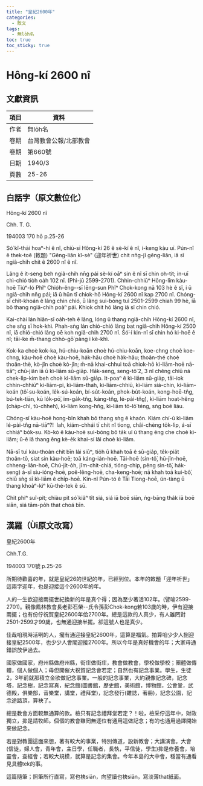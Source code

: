 ```yaml
---
title: "皇紀2600年"
categories:
  - 散文
tags:
  - 無lo̍h名
toc: true
toc_sticky: true
---
```


# Hông-kí 2600 nî

## 文獻資訊

| 項目 | 資料 |
|---|---|
| 作者 | 無lo̍h名 |
| 卷期 | 台灣教會公報/北部教會 |
| 卷期 | 第660號 |
| 日期 | 1940/3 |
| 頁數 | 25-26 |

## 白話字（原文數位化）

Hông-kí 2600 nî

Chh. T. G.

194003 170 hō p.25-26

Só͘ kî-thāi hoaⁿ-hí ê nî, chiū-sī Hông-kí 26 ê sè-kí ê nî, í-keng kàu uī. Pún-nî ê thek-toê (敕題) "Gêng-liân kî-sè" (迎年祈世) chit nn̄g-jī gêng-liân, iā sī ngiâ-chih chit ê 2600 nî ê nî.

Lâng ê it-seng beh ngiâ-chih nn̄g pái sè-kí oāⁿ sin ê nî sī chin oh-tit; in-uī chì-chió tio̍h oa̍h 102 nî. (Phì-jū 2599-2701). Chhin-chhiūⁿ Hōng-lîm kàu-hoē Tiúⁿ-ló Phîⁿ Chio̍h-êng--sī lēng-sun Phîⁿ Chok-kong nā 103 hè ê sî, i ū ngiâ-chih nn̄g pái; iā ū hūn tī chiok-hō Hông-kí 2600 nî kap 2700 nî. Chóng-sī chit-khoán ê lâng chin chió, ū lâng sui-bóng tuì 2501-2599 chiah 99 hè, iā bô thang ngiâ-chih poàⁿ pái. Khiok chit hō lâng iā sī chin chió.

Kai-chài lán hiān-sî oa̍h-teh ê lâng, lóng ū thang ngiâ-chih Hông-kí 2600 nî, che sǹg sī hok-khì. Phah-sǹg lán chió-chió lâng bat ngiâ-chih Hông-kí 2500 nî, iā chió-chió lâng oē koh ngiâ-chih 2700 nî. Só͘-í kin-nî sī chin hó ki-hoē ê nî; tāi-ke m̄-thang chhò-gō͘ pàng i kè-khì.

Kok-ka choè kok-ka, hú-chiu-koān choè hú-chiu-koān, koe-chng choè koe-chng, kàu-hoē choè kàu-hoē, ha̍k-hāu choè ha̍k-hāu; thoân-thé choè thoân-thè, kò-jîn choè kò-jîn; m̄-nā khai-chhui toā chiok-hō kì-liām-hoē nā-tiāⁿ; chū-jiân iā ū kì-liām sū-gia̍p. Ha̍k-seng, seng-tô͘ 2, 3 nî chêng chiū ná chek-li̍p-kim beh choè kì-liām sū-gia̍p. It-poaⁿ ê kì-liām sū-gia̍p, tāi-iok chhin-chhiūⁿ kì-liām-pi, kì-liām-thah, kì-liām-chhiū, kì-liām siá-chin, kì-liām-koán (tô͘-su-koán, le̍k-sú-koán, bí-su̍t-koán, phok-bu̍t-koán, kong-hoē-tn̂g, bú-tek-tiān, kū lo̍k-pō͘, im-ga̍k-tn̂g, káng-tn̂g, lé-pài-tn̂g), kì-liām hoat-hêng (cha̍p-chì, tù-chheh), kì-liām kong-hn̂g, kì-liām tō-lō͘ téng, sǹg boē liáu.

Chóng-sī kàu-hoē hong-bīn khah bô thang sǹg ê khaón. Kiám chí-ū kì-liām lé-pài-tn̂g nā-tiāⁿ?!  lah, kiám-chhái tī chit nî tiong, châi-chèng to̍k-li̍p, á-sī chhiáⁿ bo̍k-su. Kò-kò ê kàu-hoē sui-bóng bô ta̍k uī ū thang ēng che choè kì-liām; ū-ê iā thang ēng kè-e̍k khai-sí lâi choè kì-liām.

Nā-sī tuì kàu-thoân chit bīn lâi siūⁿ, tio̍h ū khah toā ê sū-gia̍p, te̍k-pia̍t thoân-tō, siat sin kàu-hoē; toā káng-ián-hoē. Tāi-hoē (sìn-tô͘, hū-jîn-hoē, chheng-liân-hoē, Chú-ji̍t-o̍h, jīm-chit-chiá, tióng-chip, pêng sìn-tô͘, ha̍k-seng) á-sī siu-ióng-hoē, poê-lêng-hoē, cha-keng-hoē; nā khah toā kui-bô͘, chiū sǹg sī kì-liām ê chi̍p-hoē. Kin-nî Pún-tó ê Tāi Tiong-hoē, ún-tàng ū thang khoàⁿ-kìⁿ kū-thé-tek ê sū.

Chit phiⁿ suî-pit; chiàu pit só͘ kiâⁿ ti̍t siá, siá iā boē siān, ǹg-bāng tha̍k iā boē siān, siá tām-po̍h that choá bīn.

## 漢羅（Ùi原文改寫）

皇紀2600年

Chh.T.G.

194003 170號 p.25-26

所期待歡喜的年，就是皇紀26的世紀的年，已經到位。本年的敕題「迎年祈世」這兩字迎年，也是迎接這个2600年的年。

人的一生欲迎接兩擺世紀換新的年是真个得；因為至少著活102年。(譬喻2599-2701)。親像鳳林教會長老彭石榮--氏令孫彭Chok-kong若103歲的時，伊有迎接兩擺；也有份佇祝賀皇紀2600年佮2700年。總是這款的人真少，有人雖罔對2501-2599才99歲，也無通迎接半擺。卻這號人也是真少。

佳哉咱現時活咧的人，攏有通迎接皇紀2600年，這算是福氣。拍算咱少少人捌迎接皇紀2500年，也少少人會閣迎接2700年。所以今年是真好機會的年；大家毋通錯誤放伊過去。

國家做國家，府州縣做府州縣，街庄做街庄，教會做教會，學校做學校；團體做傳體，個人做個人；毋但開催大祝賀記念會若定；自然也有記念事業。學生，生徒2，3年前就那積立金欲做記念事業。一般的記念事業，大約親像記念碑，記念塔，記念樹，記念寫真，紀念館(圖書館，歷史館，美術館，博物館，公會堂，武德殿，俱樂部，音樂堂，講堂，禮拜堂)，記念發行(雜誌，著冊)，記念公園，記念途路頂，算袂了。

總是教會方面較無通算的款。檢只有記念禮拜堂若定？！啦，檢采佇這年中，財政獨立，抑是請牧師。個個的教會雖罔無逐位有通用這做記念；有的也通用過譯開始來做記念。

若是對教團這面來想，著有較大的事業，特別傳道，設新教會；大講演會。大會(信徒，婦人會，青年會，主日學，任職者，長執，平信徒，學生)抑是修養會，培靈會，查經會；若較大規模，就算是記念的集會。今年本島的大中會，穩當有通看見具體tek的事。

這篇隨筆；照筆所行直寫，寫也袂siān，向望讀也袂siān，寫淡薄that紙面。

